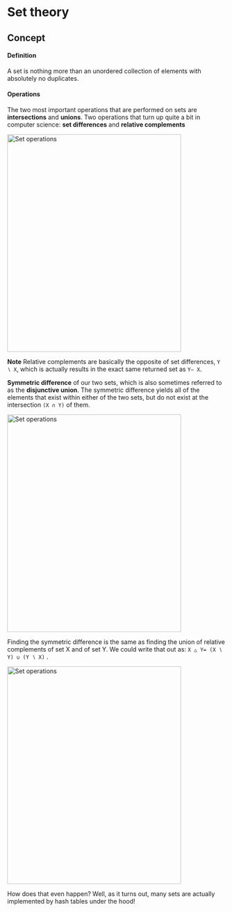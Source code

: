 # Set theory

## Concept

#### Definition
A set is nothing more than an unordered collection of elements with absolutely no duplicates.

#### Operations
The two most important operations that are performed on sets are **intersections** and 
**unions**.
Two operations that turn up quite a bit in computer science: **set differences** and **relative complements**

<img src="https://cdn-images-1.medium.com/max/1200/1*8FySrL8_5SD6OvZmZVvU9Q.jpeg" alt="Set operations" width="400" height="500"/>

**Note** Relative complements are basically the opposite of set differences, `Y ∖ X`, which is actually results in the exact same returned set as `Y— X`.

**Symmetric difference** of our two sets, which is also sometimes referred to as the **disjunctive union**. The symmetric difference yields all of the elements that exist within either of the two sets, but do not exist at the intersection `(X ∩ Y)` of them. 

<img src="https://cdn-images-1.medium.com/max/1600/1*N3Z94nCNu8IHsFenIAELJw.jpeg" alt="Set operations" width="400" height="500"/>

Finding the symmetric difference is the same as finding the union of relative complements of set X and of set Y. We could write that out as: `X △ Y= (X ∖ Y) ∪ (Y ∖ X)` .

<img src="https://cdn-images-1.medium.com/max/1200/1*tv7QU64uprYlACDS_JBNDg.jpeg" alt="Set operations" width="400" height="500"/>

How does that even happen? Well, as it turns out, many sets are actually implemented by hash tables under the hood! 